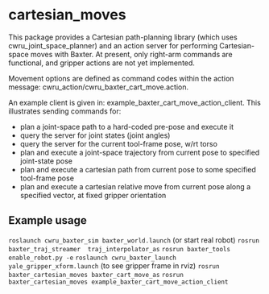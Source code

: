 # cartesian_moves
This package provides a Cartesian path-planning library (which uses cwru_joint_space_planner)
 and an action server for performing Cartesian-space moves with Baxter.  At present, only
right-arm commands are functional, and gripper actions are not yet implemented.  

Movement options are defined as command codes within the action message:
cwru_action/cwru_baxter_cart_move.action. 

An example client is given in: example_baxter_cart_move_action_client.
This illustrates sending commands for:
* plan a joint-space path to a hard-coded pre-pose and execute it
* query the server for joint states (joint angles)
* query the server for the current tool-frame pose, w/rt torso
* plan and execute a joint-space trajectory from current pose to specified joint-state pose
* plan and execute a cartesian path from current pose to some specified tool-frame pose
* plan and execute a cartesian relative move from current pose along a specified vector, at fixed gripper orientation

## Example usage
`roslaunch cwru_baxter_sim baxter_world.launch` (or start real robot)
`rosrun baxter_traj_streamer  traj_interpolator_as`
`rosrun baxter_tools enable_robot.py -e`
`roslaunch cwru_baxter_launch yale_gripper_xform.launch` (to see gripper frame in rviz)
`rosrun baxter_cartesian_moves baxter_cart_move_as`
`rosrun baxter_cartesian_moves example_baxter_cart_move_action_client`

    

